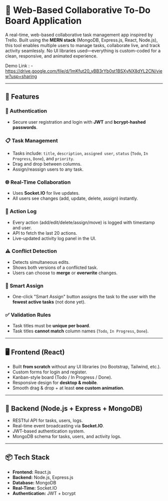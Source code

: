 # 🧠 Web-Based Collaborative To-Do Board Application

A real-time, web-based collaborative task management app inspired by Trello. Built using the **MERN stack** (MongoDB, Express.js, React, Node.js), this tool enables multiple users to manage tasks, collaborate live, and track activity seamlessly. No UI libraries used—everything is custom-coded for a clean, responsive, and animated experience.

Demo Link : - https://drive.google.com/file/d/1mKfut20_yBB3rYb0st1BSXyNX8dYL2CN/view?usp=sharing

---

## 🚀 Features

### 🔐 Authentication
- Secure user registration and login with **JWT** and **bcrypt-hashed passwords**.

### 📋 Task Management
- Tasks include: `title`, `description`, `assigned user`, `status` (`Todo`, `In Progress`, `Done`), and `priority`.
- Drag and drop between columns.
- Assign/reassign users to any task.

### 🌐 Real-Time Collaboration
- Uses **Socket.IO** for live updates.
- All users see changes (add, update, delete, assign) instantly.

### 📜 Action Log
- Every action (add/edit/delete/assign/move) is logged with timestamp and user.
- API to fetch the last 20 actions.
- Live-updated activity log panel in the UI.

### ⚠️ Conflict Detection
- Detects simultaneous edits.
- Shows both versions of a conflicted task.
- Users can choose to **merge** or **overwrite** changes.

### 🧠 Smart Assign
- One-click "Smart Assign" button assigns the task to the user with the **fewest active tasks** (not done yet).

### ✅ Validation Rules
- Task titles must be **unique per board**.
- Task titles **cannot match** column names (`Todo`, `In Progress`, `Done`).

---

## 🖥️ Frontend (React)

- Built **from scratch** without any UI libraries (no Bootstrap, Tailwind, etc.).
- Custom forms for login and register.
- Kanban-style board (Todo / In Progress / Done).
- Responsive design for **desktop & mobile**.
- Smooth drag & drop + at least **one custom animation**.

---

## 🔧 Backend (Node.js + Express + MongoDB)

- RESTful API for tasks, users, logs.
- Real-time event broadcasting via **Socket.IO**.
- JWT-based authentication system.
- MongoDB schema for tasks, users, and activity logs.

---

## 📦 Tech Stack

- **Frontend:** React.js
- **Backend:** Node.js, Express.js
- **Database:** MongoDB
- **Real-Time:** Socket.IO
- **Authentication:** JWT + bcrypt

